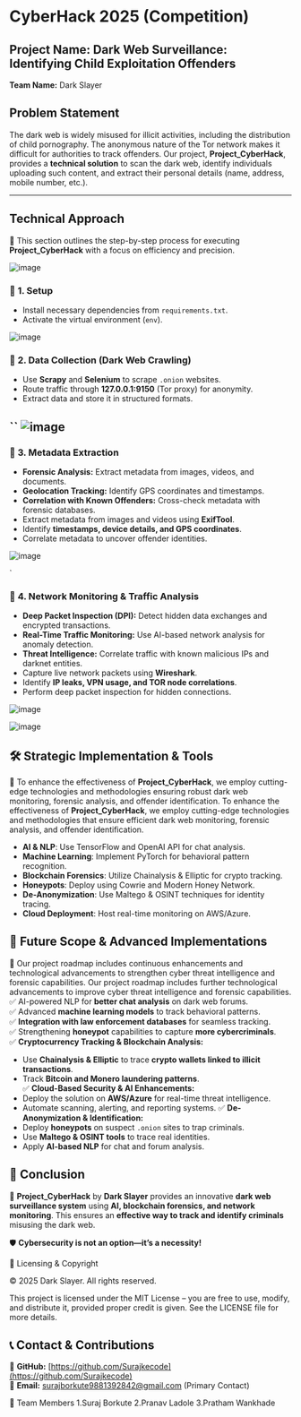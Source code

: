 # CyberHack 2025 (Competition)

## **Project Name:** Dark Web Surveillance: Identifying Child Exploitation Offenders
**Team Name:** Dark Slayer  

## **Problem Statement**
The dark web is widely misused for illicit activities, including the distribution of child pornography. The anonymous nature of the Tor network makes it difficult for authorities to track offenders. Our project, **Project_CyberHack**, provides a **technical solution** to scan the dark web, identify individuals uploading such content, and extract their personal details (name, address, mobile number, etc.).

---

## **Technical Approach**
📌 This section outlines the step-by-step process for executing **Project_CyberHack** with a focus on efficiency and precision.

![image](https://github.com/user-attachments/assets/13f8e759-d7d1-4745-b8a8-370bc18ae22d)


### 📍 **1. Setup**
- Install necessary dependencies from `requirements.txt`.
- Activate the virtual environment (`env`).

![image](https://github.com/user-attachments/assets/3142b1d7-9e6d-4863-8dd6-751fec7f837a)



### 📍 **2. Data Collection (Dark Web Crawling)**
- Use **Scrapy** and **Selenium** to scrape `.onion` websites.
- Route traffic through **127.0.0.1:9150** (Tor proxy) for anonymity.
- Extract data and store it in structured formats.

``
 ![image](https://github.com/user-attachments/assets/20150ca7-d8b0-4dff-aa95-29ecbea9c1c9)
---

### 📍 **3. Metadata Extraction**
- **Forensic Analysis:** Extract metadata from images, videos, and documents.
- **Geolocation Tracking:** Identify GPS coordinates and timestamps.
- **Correlation with Known Offenders:** Cross-check metadata with forensic databases.
- Extract metadata from images and videos using **ExifTool**.
- Identify **timestamps, device details, and GPS coordinates**.
- Correlate metadata to uncover offender identities.

![image](https://github.com/user-attachments/assets/54f88bb2-9a1d-40f5-ac4e-a7ea68aa75d5)

`

### 📍 **4. Network Monitoring & Traffic Analysis**
- **Deep Packet Inspection (DPI):** Detect hidden data exchanges and encrypted transactions.
- **Real-Time Traffic Monitoring:** Use AI-based network analysis for anomaly detection.
- **Threat Intelligence:** Correlate traffic with known malicious IPs and darknet entities.
- Capture live network packets using **Wireshark**.
- Identify **IP leaks, VPN usage, and TOR node correlations**.
- Perform deep packet inspection for hidden connections.


![image](https://github.com/user-attachments/assets/1117e60d-6854-4c8c-b9ec-3390fb925f90)


 ![image](https://github.com/user-attachments/assets/e2e90f88-6c33-425a-bd84-05085791af86)

## 🛠 **Strategic Implementation & Tools**
📌 To enhance the effectiveness of **Project_CyberHack**, we employ cutting-edge technologies and methodologies ensuring robust dark web monitoring, forensic analysis, and offender identification.
To enhance the effectiveness of **Project_CyberHack**, we employ cutting-edge technologies and methodologies that ensure efficient dark web monitoring, forensic analysis, and offender identification.
- **AI & NLP**: Use TensorFlow and OpenAI API for chat analysis.
- **Machine Learning**: Implement PyTorch for behavioral pattern recognition.
- **Blockchain Forensics**: Utilize Chainalysis & Elliptic for crypto tracking.
- **Honeypots**: Deploy using Cowrie and Modern Honey Network.
- **De-Anonymization**: Use Maltego & OSINT techniques for identity tracing.
- **Cloud Deployment**: Host real-time monitoring on AWS/Azure.

## 🚀 **Future Scope & Advanced Implementations**
📌 Our project roadmap includes continuous enhancements and technological advancements to strengthen cyber threat intelligence and forensic capabilities.
Our project roadmap includes further technological advancements to improve cyber threat intelligence and forensic capabilities.
✅ AI-powered NLP for **better chat analysis** on dark web forums.  
✅ Advanced **machine learning models** to track behavioral patterns.  
✅ **Integration with law enforcement databases** for seamless tracking.  
✅ Strengthening **honeypot** capabilities to capture **more cybercriminals**.  
✅ **Cryptocurrency Tracking & Blockchain Analysis:**
   - Use **Chainalysis & Elliptic** to trace **crypto wallets linked to illicit transactions**.
   - Track **Bitcoin and Monero laundering patterns**.  
✅ **Cloud-Based Security & AI Enhancements:**
   - Deploy the solution on **AWS/Azure** for real-time threat intelligence.
   - Automate scanning, alerting, and reporting systems.
✅ **De-Anonymization & Identification:**
   - Deploy **honeypots** on suspect `.onion` sites to trap criminals.
   - Use **Maltego & OSINT tools** to trace real identities.
   - Apply **AI-based NLP** for chat and forum analysis.


## 🎯 **Conclusion**
🚀 **Project_CyberHack** by **Dark Slayer** provides an innovative **dark web surveillance system** using **AI, blockchain forensics, and network monitoring**. This ensures an **effective way to track and identify criminals** misusing the dark web.  

🛡 **Cybersecurity is not an option—it’s a necessity!**  


📜 Licensing & Copyright

© 2025 Dark Slayer. All rights reserved.

This project is licensed under the MIT License – you are free to use, modify, and distribute it, provided proper credit is given. See the LICENSE file for more details.

## 📞 **Contact & Contributions**
🔗 **GitHub:** [https://github.com/Surajkecode](https://github.com/Surajkecode)  
📩 **Email:** surajborkute9881392842@gmail.com (Primary Contact)  

👥 Team Members
1.Suraj Borkute
2.Pranav Ladole
3.Pratham Wankhade 

